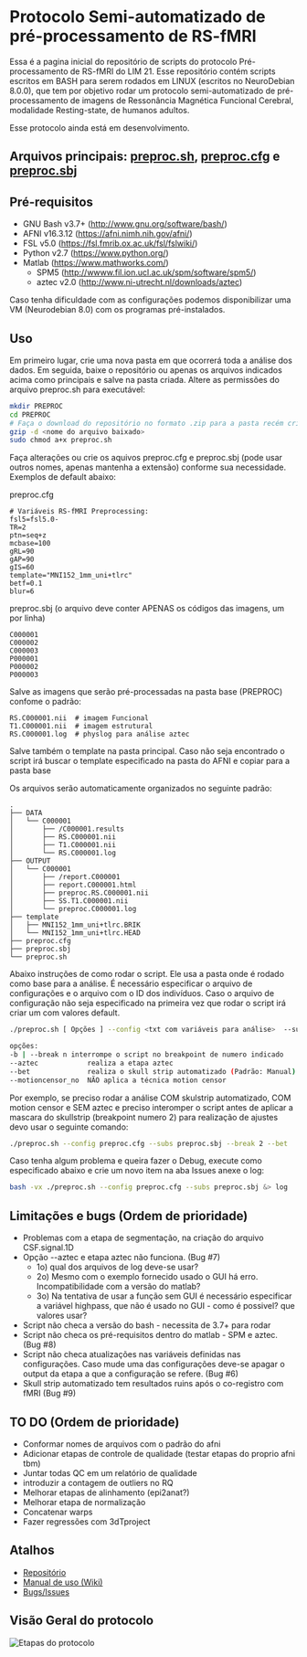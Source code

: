 # Protocolo Semi-automatizado de pré-processamento de RS-fMRI  
  
Essa é a pagina inicial do repositório de scripts do protocolo Pré-processamento de RS-fMRI do LIM 21. Esse repositório contém scripts escritos em BASH para serem rodados em LINUX (escritos no NeuroDebian 8.0.0), que tem por objetivo rodar um protocolo semi-automatizado de pré-processamento de imagens de Ressonância Magnética Funcional Cerebral, modalidade Resting-state, de humanos adultos. 

Esse protocolo ainda está em desenvolvimento.

## Arquivos principais: [preproc.sh](preproc.sh), [preproc.cfg](preproc.cfg) e [preproc.sbj](preproc.sbj)

## Pré-requisitos  
  
- GNU Bash v3.7+ (http://www.gnu.org/software/bash/)
- AFNI v16.3.12 (https://afni.nimh.nih.gov/afni/)
- FSL v5.0 (https://fsl.fmrib.ox.ac.uk/fsl/fslwiki/)
- Python v2.7 (https://www.python.org/)
- Matlab (https://www.mathworks.com/)  
    - SPM5 (http://wwww.fil.ion.ucl.ac.uk/spm/software/spm5/)  
    - aztec v2.0 (http://www.ni-utrecht.nl/downloads/aztec)  

Caso tenha dificuldade com as configurações podemos disponibilizar uma VM (Neurodebian 8.0) com os programas pré-instalados.  

## Uso  
Em primeiro lugar, crie uma nova pasta em que ocorrerá toda a análise dos dados. Em seguida, baixe o repositório ou apenas os arquivos indicados acima como principais e salve na pasta criada. Altere as permissões do arquivo preproc.sh para executável:
  
```bash
mkdir PREPROC 
cd PREPROC
# Faça o download do repositório no formato .zip para a pasta recém criada PREPROC
gzip -d <nome do arquivo baixado>
sudo chmod a+x preproc.sh
```
Faça alterações ou crie os aquivos preproc.cfg e preproc.sbj (pode usar outros nomes, apenas mantenha a extensão) conforme sua necessidade. Exemplos de default abaixo:  
  
preproc.cfg
```
# Variáveis RS-fMRI Preprocessing:
fsl5=fsl5.0-
TR=2
ptn=seq+z
mcbase=100
gRL=90
gAP=90
gIS=60
template="MNI152_1mm_uni+tlrc"
betf=0.1
blur=6
```
  
preproc.sbj (o arquivo deve conter APENAS os códigos das imagens, um por linha)
```
C000001
C000002
C000003
P000001
P000002
P000003
```
Salve as imagens que serão pré-processadas na pasta base (PREPROC) confome o padrão:
```
RS.C000001.nii  # imagem Funcional
T1.C000001.nii  # imagem estrutural
RS.C000001.log  # physlog para análise aztec
```
Salve também o template na pasta principal. Caso não seja encontrado o script irá buscar o template especificado na pasta do AFNI e copiar para a pasta base

Os arquivos serão automaticamente organizados no seguinte padrão:  
  
```
.
├── DATA
│   └── C000001
│   	├── /C000001.results
│   	├── RS.C000001.nii
│   	├── T1.C000001.nii
│   	└── RS.C000001.log
├── OUTPUT
│   └── C000001
│   	├── /report.C000001
│       ├── report.C000001.html
│       ├── preproc.RS.C000001.nii
│       ├── SS.T1.C000001.nii
│       └── preproc.C000001.log
├── template
│   ├── MNI152_1mm_uni+tlrc.BRIK
│   └── MNI152_1mm_uni+tlrc.HEAD
├── preproc.cfg
├── preproc.sbj
└── preproc.sh
```

Abaixo instruções de como rodar o script. Ele usa a pasta onde é rodado como base para a análise. É necessário especificar o arquivo de configurações e o arquivo com o ID dos indivíduos. Caso o arquivo de configuração não seja especificado na primeira vez que rodar o script irá criar um com valores default.

```bash
./preproc.sh [ Opções ] --config <txt com variáveis para análise>  --subjects <ID das imagens>

opções:
-b | --break n interrompe o script no breakpoint de numero indicado
--aztec            realiza a etapa aztec
--bet              realiza o skull strip automatizado (Padrão: Manual)
--motioncensor_no  NÃO aplica a técnica motion censor  
```

Por exemplo, se preciso rodar a análise COM skulstrip automatizado, COM motion censor e SEM aztec e preciso interomper o script antes de aplicar a mascara do skullstrip (breakpoint numero 2) para realização de ajustes devo usar o seguinte comando:
```bash
./preproc.sh --config preproc.cfg --subs preproc.sbj --break 2 --bet
```

Caso tenha algum problema e queira fazer o Debug, execute como especificado abaixo e crie um novo item na aba Issues anexe o log:

```bash
bash -vx ./preproc.sh --config preproc.cfg --subs preproc.sbj &> log
```

## Limitações e bugs (Ordem de prioridade)  
  
- Problemas com a etapa de segmentação, na criação do arquivo CSF.signal.1D
- Opção --aztec e etapa aztec não funciona. (Bug #7)
    - 1o) qual dos arquivos de log deve-se usar? 
    - 2o) Mesmo com o exemplo fornecido usado o GUI há erro. Incompatibilidade com a versão do matlab? 
    - 3o) Na tentativa de usar a função sem GUI é necessário especificar a variável highpass, que não é usado no GUI - como é possivel? que valores usar?
- Script não checa a versão do bash - necessita de 3.7+ para rodar
- Script não checa os pré-requisitos dentro do matlab - SPM e aztec. (Bug #8)
- Script não checa atualizações nas variáveis definidas nas configurações. Caso mude uma das configurações deve-se apagar o output da etapa a que a configuração se refere. (Bug #6)
- Skull strip automatizado tem resultados ruins após o co-registro com fMRI (Bug #9)

## TO DO (Ordem de prioridade)   
  
- Conformar nomes de arquivos com o padrão do afni
- Adicionar etapas de controle de qualidade (testar etapas do proprio afni tbm)
- Juntar todas QC em um relatório de qualidade
- introduzir a contagem de outliers no RQ
- Melhorar etapas de alinhamento (epi2anat?)
- Melhorar etapa de normalização
- Concatenar warps
- Fazer regressões com 3dTproject
  
## Atalhos  
  
- [Repositório](https://gitlab.com/LIM21/RS-fMRI_PREPROC/tree/master)
- [Manual de uso (Wiki)](https://gitlab.com/LIM21/RS-fMRI_PREPROC/wikis/home)
- [Bugs/Issues](https://gitlab.com/LIM21/RS-fMRI_PREPROC/issues)

## Visão Geral do protocolo    
    
  
  
  
![Etapas do protocolo][chart]

[chart]: images/flowchart.jpg "Etapas do protocolo"

